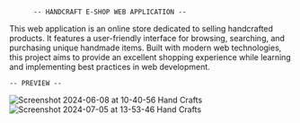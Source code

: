           -- HANDCRAFT E-SHOP WEB APPLICATION --

This web application is an online store dedicated to selling handcrafted products.
It features a user-friendly interface for browsing, searching, and purchasing unique handmade items. 
Built with modern web technologies, this project aims to provide an excellent shopping experience while learning and implementing best practices in web development.

    -- PREVIEW --
![Screenshot 2024-06-08 at 10-40-56 Hand Crafts](https://github.com/vinayagamoorthyc/CraftShop/assets/140414822/99bafc90-b88f-46fd-a2d8-55d17d2724a2)
![Screenshot 2024-07-05 at 13-53-46 Hand Crafts](https://github.com/vinayagamoorthyc/CraftShop/assets/140414822/a8d7203b-7fb1-4022-8293-7127e898c4c6)

